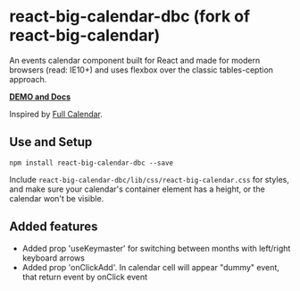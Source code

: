 # react-big-calendar-dbc (fork of react-big-calendar)

An events calendar component built for React and made for modern browsers (read: IE10+) and uses flexbox over the classic tables-ception approach.

[**DEMO and Docs**](http://intljusticemission.github.io/react-big-calendar/examples/index.html)

Inspired by [Full Calendar](http://fullcalendar.io/).

## Use and Setup

`npm install react-big-calendar-dbc --save`

Include `react-big-calendar-dbc/lib/css/react-big-calendar.css` for styles, and make sure your calendar's container
element has a height, or the calendar won't be visible.

## Added features

- Added prop 'useKeymaster' for switching between months with left/right keyboard arrows
- Added prop 'onClickAdd'. In calendar cell will appear "dummy" event, that return event by onClick event

